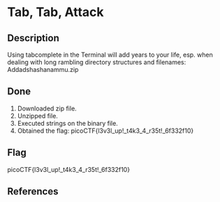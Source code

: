 # Tab, Tab, Attack

## Description

Using tabcomplete in the Terminal will add years to your life, esp. when dealing with long rambling directory structures and filenames: Addadshashanammu.zip

## Done

1. Downloaded zip file.
2. Unzipped file.
3. Executed strings on the binary file.
4. Obtained the flag: picoCTF{l3v3l_up!_t4k3_4_r35t!_6f332f10}

## Flag

picoCTF{l3v3l_up!_t4k3_4_r35t!_6f332f10}

## References


